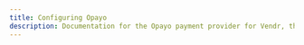 ```yaml
---
title: Configuring Opayo
description: Documentation for the Opayo payment provider for Vendr, the eCommerce solution for Umbraco v8+
---
```


<work-in-progress />